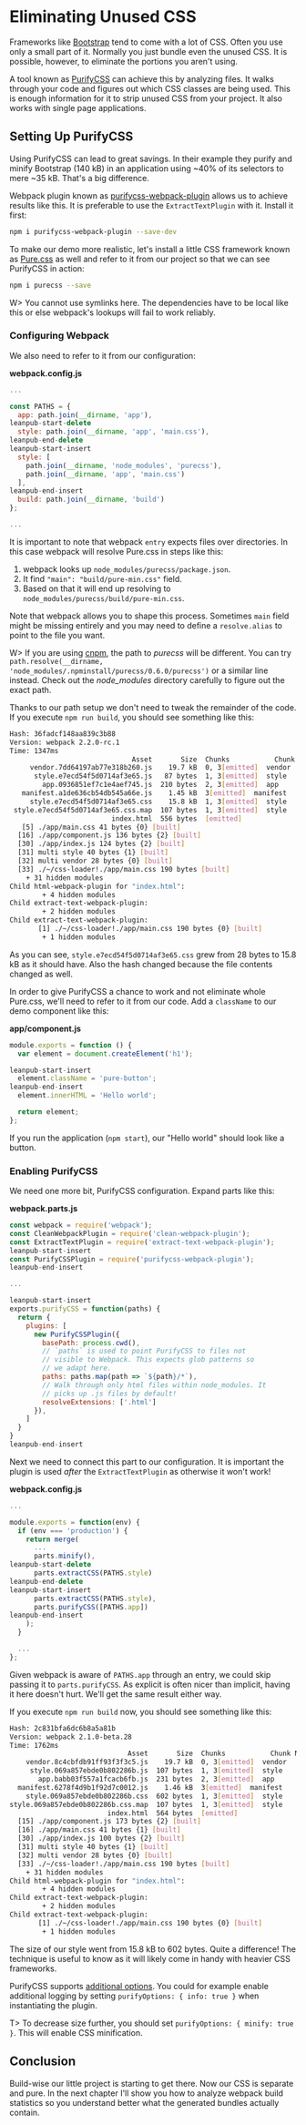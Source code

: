 # Eliminating Unused CSS

Frameworks like [Bootstrap](https://getbootstrap.com/) tend to come with a lot of CSS. Often you use only a small part of it. Normally you just bundle even the unused CSS. It is possible, however, to eliminate the portions you aren't using.

A tool known as [PurifyCSS](https://github.com/purifycss/purifycss) can achieve this by analyzing files. It walks through your code and figures out which CSS classes are being used. This is enough information for it to strip unused CSS from your project. It also works with single page applications.

## Setting Up PurifyCSS

Using PurifyCSS can lead to great savings. In their example they purify and minify Bootstrap (140 kB) in an application using ~40% of its selectors to mere ~35 kB. That's a big difference.

Webpack plugin known as [purifycss-webpack-plugin](https://www.npmjs.com/package/purifycss-webpack-plugin) allows us to achieve results like this. It is preferable to use the `ExtractTextPlugin` with it. Install it first:

```bash
npm i purifycss-webpack-plugin --save-dev
```

To make our demo more realistic, let's install a little CSS framework known as [Pure.css](http://purecss.io/) as well and refer to it from our project so that we can see PurifyCSS in action:

```bash
npm i purecss --save
```

W> You cannot use symlinks here. The dependencies have to be local like this or else webpack's lookups will fail to work reliably.

### Configuring Webpack

We also need to refer to it from our configuration:

**webpack.config.js**

```javascript
...

const PATHS = {
  app: path.join(__dirname, 'app'),
leanpub-start-delete
  style: path.join(__dirname, 'app', 'main.css'),
leanpub-end-delete
leanpub-start-insert
  style: [
    path.join(__dirname, 'node_modules', 'purecss'),
    path.join(__dirname, 'app', 'main.css')
  ],
leanpub-end-insert
  build: path.join(__dirname, 'build')
};

...
```

It is important to note that webpack `entry` expects files over directories. In this case webpack will resolve Pure.css in steps like this:

1. webpack looks up `node_modules/purecss/package.json`.
2. It find `"main": "build/pure-min.css"` field.
3. Based on that it will end up resolving to `node_modules/purecss/build/pure-min.css`.

Note that webpack allows you to shape this process. Sometimes `main` field might be missing entirely and you may need to define a `resolve.alias` to point to the file you want.

W> If you are using [cnpm](https://cnpmjs.org/), the path to *purecss* will be different. You can try `path.resolve(__dirname, 'node_modules/.npminstall/purecss/0.6.0/purecss')` or a similar line instead. Check out the *node_modules* directory carefully to figure out the exact path.

Thanks to our path setup we don't need to tweak the remainder of the code. If you execute `npm run build`, you should see something like this:

```bash
Hash: 36fadcf148aa839c3b88
Version: webpack 2.2.0-rc.1
Time: 1347ms
                              Asset       Size  Chunks           Chunk Names
     vendor.7dd64197ab77e318b260.js    19.7 kB  0, 3[emitted]  vendor
      style.e7ecd54f5d0714af3e65.js   87 bytes  1, 3[emitted]  style
        app.0936851ef7c1e4aef745.js  210 bytes  2, 3[emitted]  app
   manifest.a1de636cb54db545a66e.js    1.45 kB  3[emitted]  manifest
     style.e7ecd54f5d0714af3e65.css    15.8 kB  1, 3[emitted]  style
 style.e7ecd54f5d0714af3e65.css.map  107 bytes  1, 3[emitted]  style
                         index.html  556 bytes  [emitted]
   [5] ./app/main.css 41 bytes {0} [built]
  [16] ./app/component.js 136 bytes {2} [built]
  [30] ./app/index.js 124 bytes {2} [built]
  [31] multi style 40 bytes {1} [built]
  [32] multi vendor 28 bytes {0} [built]
  [33] ./~/css-loader!./app/main.css 190 bytes [built]
    + 31 hidden modules
Child html-webpack-plugin for "index.html":
        + 4 hidden modules
Child extract-text-webpack-plugin:
        + 2 hidden modules
Child extract-text-webpack-plugin:
       [1] ./~/css-loader!./app/main.css 190 bytes {0} [built]
        + 1 hidden modules
```

As you can see, `style.e7ecd54f5d0714af3e65.css` grew from 28 bytes to 15.8 kB as it should have. Also the hash changed because the file contents changed as well.

In order to give PurifyCSS a chance to work and not eliminate whole Pure.css, we'll need to refer to it from our code. Add a `className` to our demo component like this:

**app/component.js**

```javascript
module.exports = function () {
  var element = document.createElement('h1');

leanpub-start-insert
  element.className = 'pure-button';
leanpub-end-insert
  element.innerHTML = 'Hello world';

  return element;
};
```

If you run the application (`npm start`), our "Hello world" should look like a button.

### Enabling PurifyCSS

We need one more bit, PurifyCSS configuration. Expand parts like this:

**webpack.parts.js**

```javascript
const webpack = require('webpack');
const CleanWebpackPlugin = require('clean-webpack-plugin');
const ExtractTextPlugin = require('extract-text-webpack-plugin');
leanpub-start-insert
const PurifyCSSPlugin = require('purifycss-webpack-plugin');
leanpub-end-insert

...

leanpub-start-insert
exports.purifyCSS = function(paths) {
  return {
    plugins: [
      new PurifyCSSPlugin({
        basePath: process.cwd(),
        // `paths` is used to point PurifyCSS to files not
        // visible to Webpack. This expects glob patterns so
        // we adapt here.
        paths: paths.map(path => `${path}/*`),
        // Walk through only html files within node_modules. It
        // picks up .js files by default!
        resolveExtensions: ['.html']
      }),
    ]
  }
}
leanpub-end-insert
```

Next we need to connect this part to our configuration. It is important the plugin is used *after* the `ExtractTextPlugin` as otherwise it won't work!

**webpack.config.js**

```javascript
...

module.exports = function(env) {
  if (env === 'production') {
    return merge(
      ...
      parts.minify(),
leanpub-start-delete
      parts.extractCSS(PATHS.style)
leanpub-end-delete
leanpub-start-insert
      parts.extractCSS(PATHS.style),
      parts.purifyCSS([PATHS.app])
leanpub-end-insert
    );
  }

  ...
};
```

Given webpack is aware of `PATHS.app` through an entry, we could skip passing it to `parts.purifyCSS`. As explicit is often nicer than implicit, having it here doesn't hurt. We'll get the same result either way.

If you execute `npm run build` now, you should see something like this:

```bash
Hash: 2c831bfa6dc6b8a5a81b
Version: webpack 2.1.0-beta.28
Time: 1762ms
                             Asset       Size  Chunks           Chunk Names
    vendor.8c4cbfdb91ff93f3f3c5.js    19.7 kB  0, 3[emitted]  vendor
     style.069a857ebde0b802286b.js  107 bytes  1, 3[emitted]  style
       app.babb03f557a1fcacb6fb.js  231 bytes  2, 3[emitted]  app
  manifest.6278f4d9b1f92d7c0012.js    1.46 kB  3[emitted]  manifest
    style.069a857ebde0b802286b.css  602 bytes  1, 3[emitted]  style
style.069a857ebde0b802286b.css.map  107 bytes  1, 3[emitted]  style
                        index.html  564 bytes  [emitted]
  [15] ./app/component.js 173 bytes {2} [built]
  [16] ./app/main.css 41 bytes {1} [built]
  [30] ./app/index.js 100 bytes {2} [built]
  [31] multi style 40 bytes {1} [built]
  [32] multi vendor 28 bytes {0} [built]
  [33] ./~/css-loader!./app/main.css 190 bytes [built]
    + 31 hidden modules
Child html-webpack-plugin for "index.html":
        + 4 hidden modules
Child extract-text-webpack-plugin:
        + 2 hidden modules
Child extract-text-webpack-plugin:
       [1] ./~/css-loader!./app/main.css 190 bytes {0} [built]
        + 1 hidden modules
```

The size of our style went from 15.8 kB to 602 bytes. Quite a difference! The technique is useful to know as it will likely come in handy with heavier CSS frameworks.

PurifyCSS supports [additional options](https://github.com/purifycss/purifycss#the-optional-options-argument). You could for example enable additional logging by setting `purifyOptions: { info: true }` when instantiating the plugin.

T> To decrease size further, you should set `purifyOptions: { minify: true }`. This will enable CSS minification.

## Conclusion

Build-wise our little project is starting to get there. Now our CSS is separate and pure. In the next chapter I'll show you how to analyze webpack build statistics so you understand better what the generated bundles actually contain.
